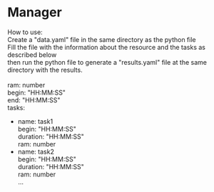 # Manager
How to use:\
Create a "data.yaml" file in the same directory as the python file\
Fill the file with the information about the resource and the tasks as described below\
then run the python file to generate a "results.yaml" file at the same directory with the results.
\
\
ram: number\
begin: "HH:MM:SS"\
end: "HH:MM:SS"\
tasks:
  - name: task1\
    begin: "HH:MM:SS"\
    duration: "HH:MM:SS"\
    ram: number
  - name: task2\
    begin: "HH:MM:SS"\
    duration: "HH:MM:SS"\
    ram: number\
    ...
